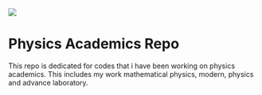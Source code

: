 <img src="https://user-images.githubusercontent.com/74803864/111304841-2d1a2480-8691-11eb-9308-79dbf693c601.png" >

# Physics Academics Repo
This repo is dedicated for codes that i have been working on physics academics. This includes my work mathematical physics, modern, physics and advance laboratory.
